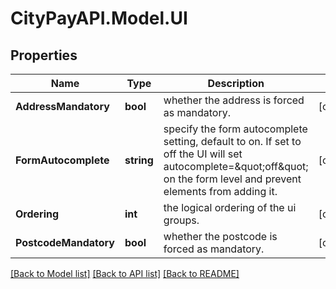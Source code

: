 # CityPayAPI.Model.UI

## Properties

Name | Type | Description | Notes
------------ | ------------- | ------------- | -------------
**AddressMandatory** | **bool** | whether the address is forced as mandatory. | [optional] 
**FormAutocomplete** | **string** | specify the form autocomplete setting, default to on. If set to off the UI will set autocomplete&#x3D;\&quot;off\&quot; on the form level and prevent elements from adding it. | [optional] 
**Ordering** | **int** | the logical ordering of the ui groups. | [optional] 
**PostcodeMandatory** | **bool** | whether the postcode is forced as mandatory. | [optional] 

[[Back to Model list]](../README.md#documentation-for-models) [[Back to API list]](../README.md#documentation-for-api-endpoints) [[Back to README]](../README.md)

